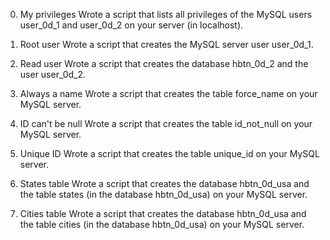 0. My privileges
Wrote a script that lists all privileges of the MySQL users user_0d_1 and user_0d_2 on your server (in localhost).

1. Root user
Wrote a script that creates the MySQL server user user_0d_1.

2. Read user
Wrote a script that creates the database hbtn_0d_2 and the user user_0d_2.

3. Always a name
Wrote a script that creates the table force_name on your MySQL server.

4. ID can't be null
Wrote a script that creates the table id_not_null on your MySQL server.

5. Unique ID
Wrote a script that creates the table unique_id on your MySQL server.

6. States table
Wrote a script that creates the database hbtn_0d_usa and the table states (in the database hbtn_0d_usa) on your MySQL server.

7. Cities table
Wrote a script that creates the database hbtn_0d_usa and the table cities (in the database hbtn_0d_usa) on your MySQL server.
